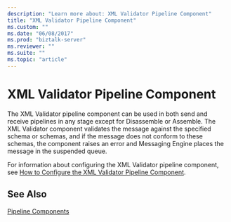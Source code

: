 ```yaml
---
description: "Learn more about: XML Validator Pipeline Component"
title: "XML Validator Pipeline Component"
ms.custom: ""
ms.date: "06/08/2017"
ms.prod: "biztalk-server"
ms.reviewer: ""
ms.suite: ""
ms.topic: "article"
---
```

# XML Validator Pipeline Component
The XML Validator pipeline component can be used in both send and receive pipelines in any stage except for Disassemble or Assemble. The XML Validator component validates the message against the specified schema or schemas, and if the message does not conform to these schemas, the component raises an error and Messaging Engine places the message in the suspended queue.  
  
 For information about configuring the XML Validator pipeline component, see [How to Configure the XML Validator Pipeline Component](../core/how-to-configure-the-xml-validator-pipeline-component.md).  
  
## See Also  
 [Pipeline Components](../core/pipeline-components.md)
